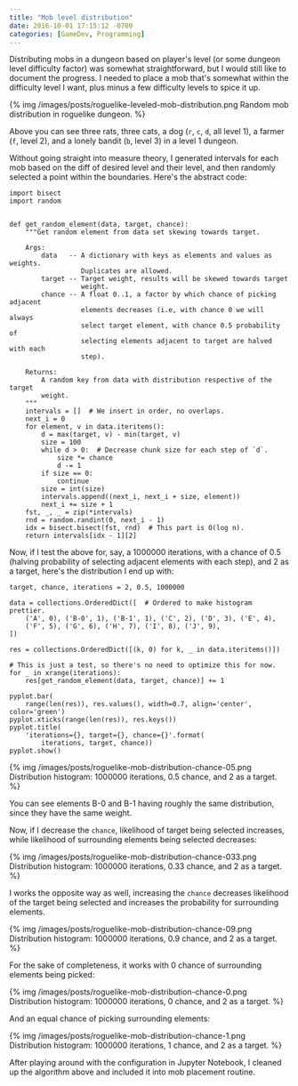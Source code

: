 ```yaml
---
title: "Mob level distribution"
date: 2016-10-01 17:15:12 -0700
categories: [GameDev, Programming]
---
```


Distributing mobs in a dungeon based on player's level (or some dungeon level
difficulty factor) was somewhat straightforward, but I would still like to
document the progress. I needed to place a mob that's somewhat within the
difficulty level I want, plus minus a few difficulty levels to spice it up.

{% img /images/posts/roguelike-leveled-mob-distribution.png Random mob distribution in roguelike dungeon. %}

Above you can see three rats, three cats, a dog (`r`, `c`, `d`, all level 1), a
farmer (`f`, level 2), and a lonely bandit (`b`, level 3) in a level 1 dungeon.

Without going straight into measure theory, I generated intervals for each mob
based on the diff of desired level and their level, and then randomly selected a
point within the boundaries. Here's the abstract code:

    import bisect
    import random


    def get_random_element(data, target, chance):
        """Get random element from data set skewing towards target.

        Args:
            data   -- A dictionary with keys as elements and values as weights.
                      Duplicates are allowed.
            target -- Target weight, results will be skewed towards target
                      weight.
            chance -- A float 0..1, a factor by which chance of picking adjacent
                      elements decreases (i.e, with chance 0 we will always
                      select target element, with chance 0.5 probability of
                      selecting elements adjacent to target are halved with each
                      step).

        Returns:
            A random key from data with distribution respective of the target
            weight.
        """
        intervals = []  # We insert in order, no overlaps.
        next_i = 0
        for element, v in data.iteritems():
            d = max(target, v) - min(target, v)
            size = 100
            while d > 0:  # Decrease chunk size for each step of `d`.
                size *= chance
                d -= 1
            if size == 0:
                continue
            size = int(size)
            intervals.append((next_i, next_i + size, element))
            next_i += size + 1
        fst, _, _ = zip(*intervals)
        rnd = random.randint(0, next_i - 1)
        idx = bisect.bisect(fst, rnd)  # This part is O(log n).
        return intervals[idx - 1][2]

Now, if I test the above for, say, a 1000000 iterations, with a chance of 0.5
(halving probability of selecting adjacent elements with each step), and 2 as a
target, here's the distribution I end up with:

    target, chance, iterations = 2, 0.5, 1000000

    data = collections.OrderedDict([  # Ordered to make histogram prettier.
        ('A', 0), ('B-0', 1), ('B-1', 1), ('C', 2), ('D', 3), ('E', 4),
        ('F', 5), ('G', 6), ('H', 7), ('I', 8), ('J', 9),
    ])

    res = collections.OrderedDict([(k, 0) for k, _ in data.iteritems()])

    # This is just a test, so there's no need to optimize this for now.
    for _ in xrange(iterations):
        res[get_random_element(data, target, chance)] += 1

    pyplot.bar(
        range(len(res)), res.values(), width=0.7, align='center', color='green')
    pyplot.xticks(range(len(res)), res.keys())
    pyplot.title(
        'iterations={}, target={}, chance={}'.format(
            iterations, target, chance))
    pyplot.show()

{% img /images/posts/roguelike-mob-distribution-chance-05.png Distribution histogram: 1000000 iterations, 0.5 chance, and 2 as a target. %}

You can see elements B-0 and B-1 having roughly the same distribution, since
they have the same weight.

Now, if I decrease the `chance`, likelihood of target being selected increases,
while likelihood of surrounding elements being selected decreases:

{% img /images/posts/roguelike-mob-distribution-chance-033.png Distribution histogram: 1000000 iterations, 0.33 chance, and 2 as a target. %}

I works the opposite way as well, increasing the `chance` decreases likelihood
of the target being selected and increases the probability for surrounding
elements.

{% img /images/posts/roguelike-mob-distribution-chance-09.png Distribution histogram: 1000000 iterations, 0.9 chance, and 2 as a target. %}

For the sake of completeness, it works with 0 chance of surrounding elements being picked:

{% img /images/posts/roguelike-mob-distribution-chance-0.png Distribution histogram: 1000000 iterations, 0 chance, and 2 as a target. %}

And an equal chance of picking surrounding elements:

{% img /images/posts/roguelike-mob-distribution-chance-1.png Distribution histogram: 1000000 iterations, 1 chance, and 2 as a target. %}

After playing around with the configuration in Jupyter Notebook, I cleaned up
the algorithm above and included it into mob placement routine.
